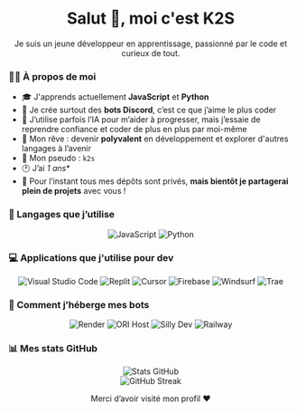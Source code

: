 <h1 align="center">Salut 👋, moi c'est K2S</h1>
<p align="center">Je suis un jeune développeur en apprentissage, passionné par le code et curieux de tout.</p>

### 🙋‍♂️ À propos de moi

- 🎓 J'apprends actuellement **JavaScript** et **Python**  
- 🤖 Je crée surtout des **bots Discord**, c’est ce que j’aime le plus coder  
- 🧠 J’utilise parfois l’IA pour m’aider à progresser, mais j’essaie de reprendre confiance et coder de plus en plus par moi-même  
- 🚀 Mon rêve : devenir **polyvalent** en développement et explorer d'autres langages à l’avenir  
- 📛 Mon pseudo : `k2s`  
- 🕐 J’ai **1* ans**  
- 🔐 Pour l’instant tous mes dépôts sont privés, **mais bientôt je partagerai plein de projets** avec vous !

### 🔧 Langages que j’utilise

<div align="center">
    <img alt="JavaScript" src="https://img.shields.io/badge/JavaScript-%23f7df1e?style=for-the-badge&logo=javascript&logoColor=black" />
    <img alt="Python" src="https://img.shields.io/badge/Python-%233776ab?style=for-the-badge&logo=python&logoColor=white" />
</div>

### 💻 Applications que j'utilise pour dev

<div align="center">
    <img alt="Visual Studio Code" src="https://img.shields.io/badge/Visual%20Studio%20Code-%23007ACC?style=for-the-badge&logo=visual-studio-code&logoColor=white&animation=spin" />
    <img alt="Replit" src="https://img.shields.io/badge/Replit-%23000000?style=for-the-badge&logo=replit&logoColor=white&animation=pulse" />
    <img alt="Cursor" src="https://img.shields.io/badge/Cursor-%23FF6C00?style=for-the-badge&logo=cursors&logoColor=white&animation=pulse" />
    <img alt="Firebase" src="https://img.shields.io/badge/Firebase-%23FFCA28?style=for-the-badge&logo=firebase&logoColor=black&animation=blink" />
    <img alt="Windsurf" src="https://img.shields.io/badge/Windsurf-%231E90FF?style=for-the-badge&logo=windsurf&logoColor=white" />
    <img alt="Trae" src="https://img.shields.io/badge/Trae-%236699FF?style=for-the-badge&logo=traefik&logoColor=white" />
</div>

### 🚀 Comment j’héberge mes bots

<div align="center">
    <img alt="Render" src="https://img.shields.io/badge/Render-%232A72D6?style=for-the-badge&logo=render&logoColor=white" />
    <img alt="ORI Host" src="https://img.shields.io/badge/ORI%20Host-%2300A6A6?style=for-the-badge&logo=ori&logoColor=white" />
    <img alt="Silly Dev" src="https://img.shields.io/badge/Silly%20Dev-%23FF4B2B?style=for-the-badge&logo=silly&logoColor=white" />
    <img alt="Railway" src="https://img.shields.io/badge/Railway-%23000000?style=for-the-badge&logo=railway&logoColor=white" />
</div>

### 📊 Mes stats GitHub

<div align="center">
  <img src="https://github-readme-stats.vercel.app/api?username=k2s&show_icons=true&theme=radical" alt="Stats GitHub" />
  <br/>
  <img src="https://github-readme-streak-stats.herokuapp.com/?user=k2s&theme=radical" alt="GitHub Streak" />
</div>

<p align="center">Merci d’avoir visité mon profil ❤️</p>

